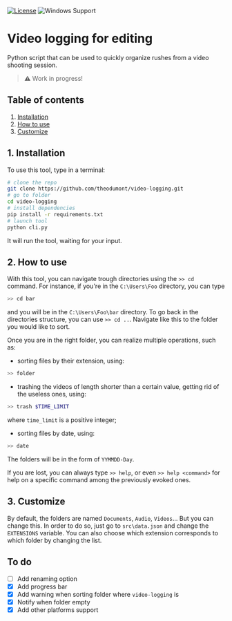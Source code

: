 [![License](https://img.shields.io/github/license/theodumont/video-logging)](https://github.com/theodumont/video-logging/blob/master/LICENSE)
![Windows Support](https://img.shields.io/badge/Windows-Support-brightgreen.svg)
<!-- ![Linux Support](https://img.shields.io/badge/Linux-Support-brightgreen.svg) -->

# Video logging for editing

Python script that can be used to quickly organize rushes from a video shooting session.

> :warning: Work in progress!

## Table of contents

1. [ Installation ](#1-installation)
2. [ How to use ](#2-how-to-use)
3. [ Customize ](#3-customize)

## 1. Installation

To use this tool, type in a terminal:
```bash
# clone the repo
git clone https://github.com/theodumont/video-logging.git
# go to folder
cd video-logging
# install dependencies
pip install -r requirements.txt
# launch tool
python cli.py
```
It will run the tool, waiting for your input.

## 2. How to use

With this tool, you can navigate trough directories using the `>> cd` command. For instance, if you're in the `C:\Users\Foo` directory, you can type
```bash
>> cd bar
```
and you will be in the `C:\Users\Foo\bar` directory. To go back in the directories structure, you can use `>> cd ..`. Navigate like this to the folder you would like to sort.

Once you are in the right folder, you can realize multiple operations, such as:

- sorting files by their extension, using:
```bash
>> folder
```
- trashing the videos of length shorter than a certain value, getting rid of the useless ones, using:
```bash
>> trash $TIME_LIMIT
```
where `time_limit` is a positive integer;
- sorting files by date, using:
```bash
>> date
```
The folders will be in the form of `YYMMDD-Day`.

If you are lost, you can always type `>> help`, or even `>> help <command>` for help on a specific command among the previously evoked ones.

## 3. Customize

By default, the folders are named `Documents`, `Audio`, `Videos`... But you can change this. In order to do so, just go to `src\data.json` and change the `EXTENSIONS` variable. You can also choose which extension corresponds to which folder by changing the list.



## To do

- [ ] Add renaming option
- [x] Add progress bar
- [x] Add warning when sorting folder where `video-logging` is
- [x] Notify when folder empty
- [x] Add other platforms support
